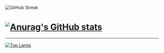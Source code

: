 ![GitHub Streak](https://streak-stats.demolab.com?user=itliuwk&locale=zh_Hans)



# [![Anurag's GitHub stats](https://github-readme-stats.vercel.app/api?username=itliuwk&show_icons=true&theme=vue)](https://github.com/itliuwk/readme)

---

[![Top Langs](https://github-readme-stats.vercel.app/api/top-langs/?username=itliuwk&layout=compact)](https://github.com/itliuwk/readme)
